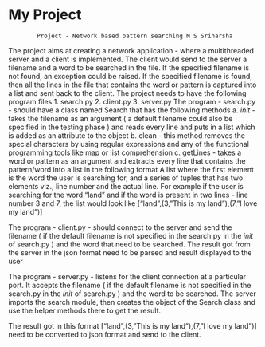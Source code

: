 # My Project
            Project - Network based pattern searching M S Sriharsha 
            
The project aims at creating a network application - where a 
multithreaded server and a client is implemented. The client would 
send to the server a filename and a word to be searched in the file. If 
the specified filename is not found, an exception could be raised.
If the specified filename is found, then all the lines in the file that 
contains the word or pattern is captured into a list and sent back to the 
client.
    The project needs to have the following program files
    1. search.py 
    2. client.py 
    3. server.py 
The program - search.py - should have a class named Search that 
has the following methods 
    a. _init_ - takes the filename as an argument ( a default filename 
    could also be specified in the testing phase ) and reads every line 
    and puts in a list which is added as an attribute to the object 
    b. clean - this method removes the special characters by using regular 
    expressions and any of the functional programming tools like map or 
    list comprehension 
    c. getLines - takes a word or pattern as an argument and extracts 
    every line that contains the pattern/word into a list in the following 
    format 
A list where the first element is the word the user is searching for, 
and a series of tuples that has two elements viz., line number and the 
actual line. For example if the user is searching for the word “land” and 
if the word is present in two lines - line number 3 and 7, the list would 
look like 
[“land”,(3,”This is my land”),(7,”I love my land”)] 


The program - client.py - should connect to the server and send the 
filename ( if the default filename is not specified in the search.py in the 
_init_ of search.py ) and the word that need to be searched. The 
result got from the server in the json format need to be parsed and 
result displayed to the user


The program - server.py - listens for the client connection at a 
particular port. It accepts the filename ( if the default filename is not 
specified in the search.py in the _init_ of search.py ) and the word to 
be searched. The server imports the search module, then creates the 
object of the Search class and use the helper methods there to get the 
result. 


The result got in this format 
[“land”,(3,”This is my land”),(7,”I love my land”)] 
need to be converted to json format and send to the client.
